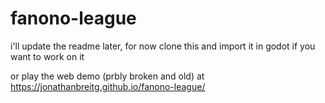 # fanono-league
i'll update the readme later, for now clone this and import it in godot if you want to work on it

or play the web demo (prbly broken and old) at https://jonathanbreitg.github.io/fanono-league/

